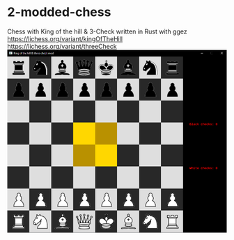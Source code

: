 # 2-modded-chess
Chess with King of the hill &amp; 3-Check written in Rust with ggez
https://lichess.org/variant/kingOfTheHill 
https://lichess.org/variant/threeCheck
![alt text](https://github.com/rejnhed/2-modded-chess/blob/master/image.png?raw=true)
